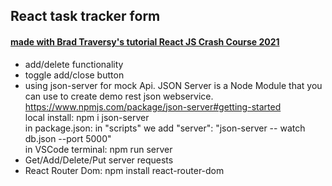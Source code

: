 ## React task tracker form

#### [made with Brad Traversy's tutorial React JS Crash Course 2021](https://www.youtube.com/watch?v=w7ejDZ8SWv8&t=860s)

- add/delete functionality
- toggle add/close button
- using json-server for mock Api. JSON Server is a Node Module that you can use to create demo rest json webservice.  
  https://www.npmjs.com/package/json-server#getting-started  
  local install: npm i json-server  
  in package.json: in "scripts" we add "server": "json-server -- watch db.json --port 5000"  
  in VSCode terminal: npm run server
- Get/Add/Delete/Put server requests
- React Router Dom: npm install react-router-dom
